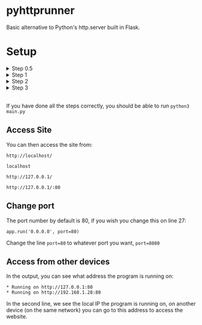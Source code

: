 # pyhttprunner
Basic alternative to Python's http.server built in Flask.

# Setup
<details>
<summary>Step 0.5</summary>

<br>
To get started you need to have Python 3 installed (Preferably the latest.)
</details>
<details>
<summary>Step 1</summary>

<br>
Now you need to install the requirements:

```pip3 install -r requirements.txt```
</details>
<details>
<summary>Step 2</summary>

<br>
Now you need to move your website files to the /website folder.
</details>
<details>
<summary>Step 3</summary>

<br>
In your scripts if you have any static files (such as images, scripts or styles), you will need to change the address to /static/path/to/file.

<br>
<details>
<summary>Example</summary>
  
Before:
  
```<link rel="stylesheet" href="/style/style.css">```

```<link rel="icon" href="/images/logo.png" type="image/x-icon">```

After:

```<link rel="stylesheet" href="/static/style/style.css">```

```<link rel="icon" href="/static/images/logo.png" type="image/x-icon">```

</details>
</details>
<br>

If you have done all the steps correctly, you should be able to run ```python3 main.py``` 

## Access Site

You can then access the site from:

```http://localhost/```

```localhost```

```http://127.0.0.1/```

```http://127.0.0.1/:80```

## Change port

The port number by default is 80, if you wish you change this on line 27:

```app.run('0.0.0.0', port=80)```

Change the line ```port=80``` to whatever port you want, ```port=8080```

## Access from other devices

In the output, you can see what address the program is running on:

```
* Running on http://127.0.0.1:80
* Running on http://192.168.1.28:80
```

In the second line, we see the local IP the program is running on, on another device (on the same network) you can go to this address to access the website.
